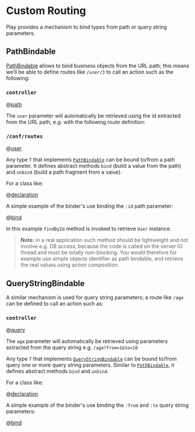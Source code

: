 <!--- Copyright (C) 2009-2019 Lightbend Inc. <https://www.lightbend.com> -->
# Custom Routing

Play provides a mechanism to bind types from path or query string parameters. 

## PathBindable

[PathBindable](api/java/play/mvc/PathBindable.html) allows to bind business objects from the URL path; this means we’ll be able to define routes like `/user/3` to call an action such as the following:

### `controller`

@[path](code/javaguide/binder/controllers/BinderApplication.java)

The `user` parameter will automatically be retrieved using the id extracted from the URL path, e.g. with the following route definition:

### `/conf/routes`

@[user](code/javaguide.binder.routes)

Any type `T` that implements [`PathBindable`](api/java/play/mvc/PathBindable.html) can be bound to/from a path parameter.
It defines abstract methods `bind` (build a value from the path) and `unbind` (build a path fragment from a value).

For a class like:

@[declaration](code/javaguide/binder/models/User.java)

A simple example of the binder's use binding the `:id` path parameter:

@[bind](code/javaguide/binder/models/User.java)

In this example `findById` method is invoked to retrieve `User` instance.

> **Note:** in a real application such method should be lightweight and not involve e.g. DB access, because the code is called on the server IO thread and must be totally non-blocking. You would therefore for example use simple objects identifier as path bindable, and retrieve the real values using action composition.

## QueryStringBindable

A similar mechanism is used for query string parameters; a route like `/age` can be defined to call an action such as:

### `controller`

@[query](code/javaguide/binder/controllers/BinderApplication.java)

The `age` parameter will automatically be retrieved using parameters extracted from the query string e.g. `/age?from=1&to=10`

Any type `T` that implements [`QueryStringBindable`](api/java/play/mvc/QueryStringBindable.html) can be bound to/from query one or more query string parameters. Similar to [`PathBindable`](api/java/play/mvc/PathBindable.html), it defines abstract methods `bind` and `unbind`.

For a class like:

@[declaration](code/javaguide/binder/models/AgeRange.java)

A simple example of the binder's use binding the `:from` and `:to` query string parameters:

@[bind](code/javaguide/binder/models/AgeRange.java)
